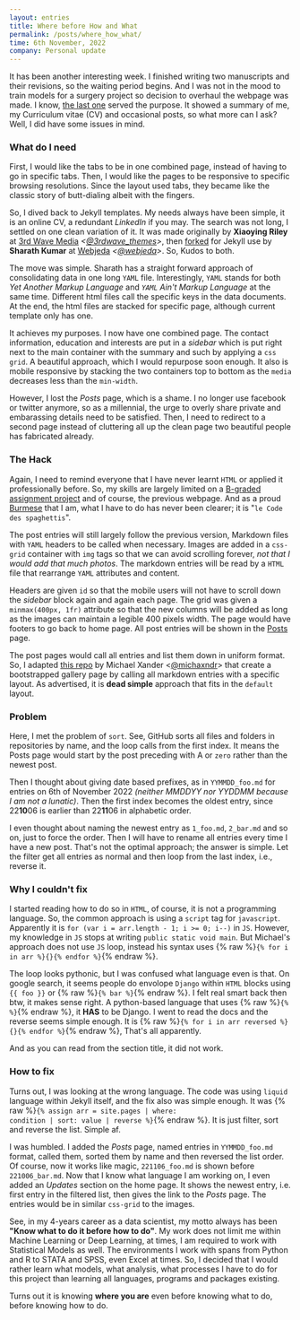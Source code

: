 ```yaml
---
layout: entries
title: Where before How and What
permalink: /posts/where_how_what/
time: 6th November, 2022
company: Personal update
---
```


It has been another interesting week. I finished writing two manuscripts and their revisions, so the waiting period begins. And I was not in the mood to train models for a surgery project so decision to overhaul the webpage was made. I know, [the last one](/posts/learning_html#head) served the purpose. It showed a summary of me, my Curriculum vitae (CV) and occasional posts, so what more can I ask? Well, I did have some issues in mind.
<span />

### What do I need

First, I would like the tabs to be in one combined page, instead of having to go in specific tabs. Then, I would like the pages to be responsive to specific browsing resolutions. Since the layout used tabs, they became like the classic story of butt-dialing albeit with the fingers.

So, I dived back to Jekyll templates. My needs always have been simple, it is an online CV, a redundant _LinkedIn_ if you may. The search was not long, I settled on one clean variation of it. It was made originally by **Xiaoying Riley** at [3rd Wave Media](http://themes.3rdwavemedia.com/ "3rd Wave Media @ Web") _<[@3rdwave_themes](https://twitter.com/3rdwave_themes "3rd Wave Media @ Twitter")>_, then [forked](https://github.com/sharu725/online-cv "online-cv @Github") for Jekyll use by **Sharath Kumar** at [Webjeda](https://webjeda.com "Webjeda @ Web") _<[@webjeda](https://twitter.com/webjeda "Webjeda @ Twitter")>_. So, Kudos to both.

The move was simple. Sharath has a straight forward approach of consolidating data in one long `YAML` file. Interestingly, `YAML` stands for both _Yet Another Markup Language_ and _`YAML` Ain't Markup Language_ at the same time. Different html files call the specific keys in the data documents. At the end, the html files are stacked for specific page, although current template only has one.

It achieves my purposes. I now have one combined page. The contact information, education and interests are put in a _sidebar_ which is put right next to the main container with the summary and such by applying a `css grid`. A beautiful approach, which I would repurpose soon enough. It also is mobile responsive by stacking the two containers top to bottom as the `media` decreases less than the `min-width`.

However, I lost the _Posts_ page, which is a shame. I no longer use facebook or twitter anymore, so as a millennial, the urge to overly share private and embarassing details need to be satisfied. Then, I need to redirect to a second page instead of cluttering all up the clean page two beautiful people has fabricated already.

### The Hack

Again, I need to remind everyone that I have never learnt `HTML` or applied it professionally before. So, my skills are largely limited on a [B-graded assignment project](https://github.com/finerbrighterlighter/AQ10_questionnaire "AQ10_questionnaire @ GitHub") and of course, the previous webpage. And as a proud [Burmese](https://www.youtube.com/watch?v=o-i89wHCPlE "Why Myanmar is a nation of hackers @ Youtube") that I am, what I have to do has never been clearer; it is "`le Code des spaghettis`".

The post entries will still largely follow the previous version, Markdown files with `YAML` headers to be called when necessary. Images are added in a `css-grid` container with `img` tags so that we can avoid scrolling forever, _not that I would add that much photos_. The markdown entries will be read by a `HTML` file that rearrange `YAML` attributes and content.

Headers are given `id` so that the mobile users will not have to scroll down the _sidebar_ block again and again each page. The grid was given a `minmax(400px, 1fr)` attribute so that the new columns will be added as long as the images can maintain a legible 400 pixels width. The page would have footers to go back to home page. All post entries will be shown in the [Posts](/posts#head) page.

The post pages would call all entries and list them down in uniform format. So, I adapted [this repo](https://github.com/michaelx/jekyll-photos "jekyll-photos @ Github") by Michael Xander <[@michaxndr](https://twitter.com/michaxndr "Michael Xander @ Twitter")> that create a bootstrapped gallery page by calling all markdown entries with a specific layout. As advertised, it is **dead simple** approach that fits in the `default` layout.

### Problem

Here, I met the problem of `sort`. See, GitHub sorts all files and folders in repositories by name, and the loop calls from the first index. It means the Posts page would start by the post preceding with A or `zero` rather than the newest post.

Then I thought about giving date based prefixes, as in `YYMMDD_foo.md` for entries on 6th of November 2022 _(neither MMDDYY nor YYDDMM because I am not a lunatic)_. Then the first index becomes the oldest entry, since 22**10**06 is earlier than 22**11**06 in alphabetic order.

I even thought about naming the newest entry as `1_foo.md`, `2_bar.md` and so on, just to force the order. Then I will have to rename all entries every time I have a new post. That's not the optimal approach; the answer is simple. Let the filter get all entries as normal and then loop from the last index, i.e., reverse it.

### Why I couldn't fix

I started reading how to do so in `HTML`, of course, it is not a programming language. So, the common approach is using a `script` tag for `javascript`. Apparently it is <code>for (var i = arr.length - 1; i >= 0; i--)</code> in `JS`. However, my knowledge in `JS` stops at writing `public static void main`. But Michael's approach does not use `JS` loop, instead his syntax uses {% raw %}<code>{% for i in arr %}{}{% endfor %}</code>{% endraw %}.

The loop looks pythonic, but I was confused what language even is that. On google search, it seems people do envolope `Django` within `HTML` blocks using `{{ foo }}` or {% raw %}`{% bar %}`{% endraw %}. I felt real smart back then btw, it makes sense right. A python-based language that uses {% raw %}`{% %}`{% endraw %}, it **HAS** to be Django. I went to read the docs and the reverse seems simple enough. It is {% raw %}<code>{% for i in arr reversed %}{}{% endfor %}</code>{% endraw %}, That's all apparently.

And as you can read from the section title, it did not work.

### How to fix

Turns out, I was looking at the wrong language. The code was using `liquid` language within Jekyll itself, and the fix also was simple enough. It was {% raw %}<code>{% assign arr = site.pages | where: condition | sort: value | reverse %}</code>{% endraw %}. It is just filter, sort and reverse the list. Simple af.

I was humbled. I added the _Posts_ page, named entries in `YYMMDD_foo.md` format, called them, sorted them by name and then reversed the list order. Of course, now it works like magic, `221106_foo.md` is shown before `221006_bar.md`. Now that I know what language I am working on, I even added an _Updates_ section on the home page. It shows the newest entry, i.e. first entry in the filtered list, then gives the link to the _Posts_ page. The entries would be in similar `css-grid` to the images.

See, in my 4-years career as a data scientist, my motto always has been **"Know what to do it before how to do"**. My work does not limit me within Machine Learning or Deep Learning, at times, I am required to work with Statistical Models as well. The environments I work with spans from Python and R to STATA and SPSS, even Excel at times. So, I decided that I would rather learn what models, what analysis, what processes I have to do for this project than learning all languages, programs and packages existing.

Turns out it is knowing **where you are** even before knowing what to do, before knowing how to do.

<div id="photos"></div>
